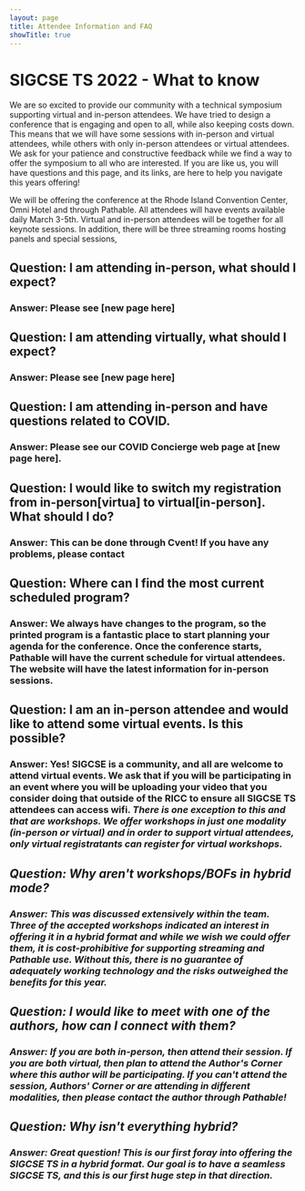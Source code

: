 ```yaml
---
layout: page
title: Attendee Information and FAQ
showTitle: true
---
```


# SIGCSE TS 2022 - What to know

We are so excited to provide our community with a technical symposium supporting virtual and in-person attendees.  We have tried to design a conference that is engaging and open to all, while also keeping costs down.  This means that we will have some sessions with in-person and virtual attendees, while others with only in-person attendees or virtual attendees.  We ask for your patience and constructive feedback while we find a way to offer the symposium to all who are interested.  If you are like us, you will have questions and this page, and its links, are here to help you navigate this years offering!

We will be offering the conference at the Rhode Island Convention Center, Omni Hotel and through Pathable.   All attendees will have events available daily March 3-5th.  Virtual and in-person attendees will be together for all keynote sessions.  In addition, there will be three streaming rooms hosting panels and special sessions, 

## Question:  I am attending in-person, what should I expect?

### Answer: Please see [new page here]

## Question:  I am attending virtually, what should I expect?

### Answer: Please see [new page here] 

## Question: I am attending in-person and have questions related to COVID. 

### Answer: Please see our COVID Concierge web page at [new page here].

## Question:  I would like to switch my registration from in-person[virtua] to virtual[in-person].  What should I do?

### Answer: This can be done through Cvent!  If you have any problems, please contact 

## Question: Where can I find the most current scheduled program? 

### Answer:  We always have changes to the program, so the printed program is a fantastic place to start planning your agenda for the conference.  Once the conference starts, Pathable will have the current schedule for virtual attendees.  The website will have the latest information for in-person sessions. 

## Question: I am an in-person attendee and would like to attend some virtual events. Is this possible?

###  Answer:  Yes! SIGCSE is a community, and all are welcome to attend virtual events.  We ask that if you will be participating in an event where you will be uploading your video that you consider doing that outside of the RICC to ensure all SIGCSE TS attendees can access wifi.  <i> There is one exception to this and that are workshops.  We offer workshops in just one modality (in-person or virtual) and in order to support virtual attendees, only virtual registratants can register for virtual workshops. 

## Question: Why aren't workshops/BOFs in hybrid mode?

### Answer:  This was discussed extensively within the team. Three of the accepted workshops indicated an interest in offering it in a hybrid format and while we wish we could offer them, it is cost-prohibitive for supporting streaming and Pathable use.  Without this, there is no guarantee of adequately working technology and the risks outweighed the benefits for this year.  

## Question: I would like to meet with one of the authors, how can I connect with them?

### Answer:  If you are both in-person, then attend their session.  If you are both virtual, then plan to attend the Author's Corner where this author will be participating.  If you can't attend the session, Authors' Corner or are attending in different modalities, then please contact the author through Pathable! 

## Question: Why isn't everything hybrid? 

### Answer: Great question! This is our first foray into offering the SIGCSE TS in a hybrid format.  Our goal is to have a seamless SIGCSE TS, and this is our first huge step in that direction.  

